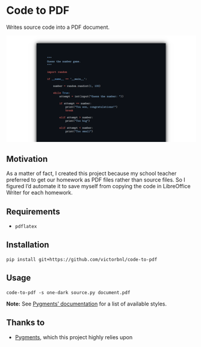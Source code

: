 # Code to PDF

Writes source code into a PDF document.

<p align="center">
    <img src=".readme/screenshot.png">
</p>

## Motivation

As a matter of fact, I created this project because my school teacher preferred to get our homework as PDF files rather than source files. So I figured I’d automate it to save myself from copying the code in LibreOffice Writer for each homework.

## Requirements

- `pdflatex`

## Installation

```
pip install git+https://github.com/victorbnl/code-to-pdf
```

## Usage

```
code-to-pdf -s one-dark source.py document.pdf
```

**Note:** See [Pygments’ documentation](https://pygments.org/styles/) for a list of available styles.

## Thanks to

- [Pygments](https://pygments.org/), which this project highly relies upon
